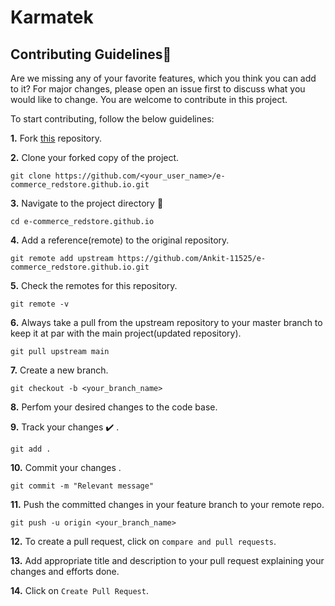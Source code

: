 # Karmatek


 ## Contributing Guidelines📝

Are we missing any of your favorite features, which you think you can add to it? For major changes, please open an issue first to discuss what you would like to change. You are welcome to contribute in this project.

To start contributing, follow the below guidelines:

**1.**  Fork [this](https://github.com/Ankit-11525/e-commerce_redstore.github.io) repository.

**2.**  Clone your forked copy of the project.

```
git clone https://github.com/<your_user_name>/e-commerce_redstore.github.io.git 
```

**3.** Navigate to the project directory 📁

```
cd e-commerce_redstore.github.io
```

**4.** Add a reference(remote) to the original repository.

```
git remote add upstream https://github.com/Ankit-11525/e-commerce_redstore.github.io.git 
```

**5.** Check the remotes for this repository.

```
git remote -v
```

**6.** Always take a pull from the upstream repository to your master branch to keep it at par with the main project(updated repository).

```
git pull upstream main
```

**7.** Create a new branch.

```
git checkout -b <your_branch_name>
```

**8.** Perfom your desired changes to the code base.

**9.** Track your changes ✔️ .

```
git add .
```

**10.** Commit your changes .

```
git commit -m "Relevant message"
```

**11.** Push the committed changes in your feature branch to your remote repo.

```
git push -u origin <your_branch_name>
```

**12.** To create a pull request, click on `compare and pull requests`.

**13.** Add appropriate title and description to your pull request explaining your changes and efforts done.

**14.** Click on `Create Pull Request`.
